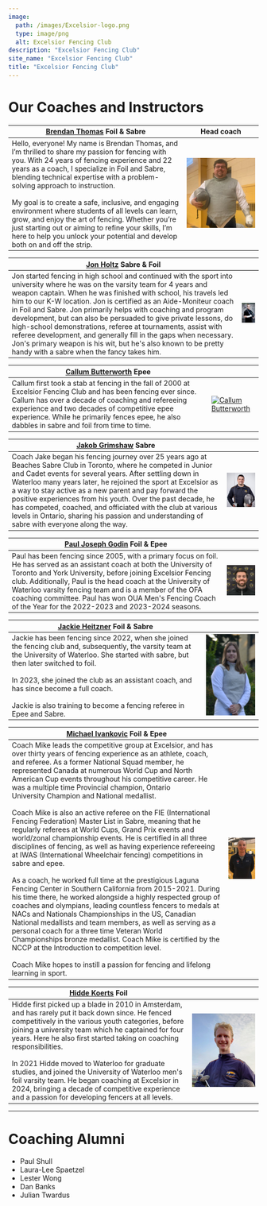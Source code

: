 ```yaml
---
image:
  path: /images/Excelsior-logo.png
  type: image/png
  alt: Excelsior Fencing Club
description: "Excelsior Fencing Club"
site_name: "Excelsior Fencing Club"
title: "Excelsior Fencing Club"
---
```


# Our Coaches and Instructors

<style>
#main_content th:first-of-type {
	width: 75%;
	border: none !important;
}
#main_content th:nth-of-type(2) {
	width: 25%;
	border: none !important;
}
</style>

| [Brendan Thomas](mailto:brendan@excelsiorfencing.ca) Foil & Sabre                                                                                                                                                                                                                                                                                                                                                                                                                                                                                                                         | <center>Head coach</center>                                                        |
| ----------------------------------------------------------------------------------------------------------------------------------------------------------------------------------------------------------------------------------------------------------------------------------------------------------------------------------------------------------------------------------------------------------------------------------------------------------------------------------------------------------------------------------------------------------------------------------------- | ---------------------------------------------------------------------------------- |
| Hello, everyone! My name is Brendan Thomas, and I’m thrilled to share my passion for fencing with you. With 24 years of fencing experience and 22 years as a coach, I specialize in Foil and Sabre, blending technical expertise with a problem-solving approach to instruction. <br><br>My goal is to create a safe, inclusive, and engaging environment where students of all levels can learn, grow, and enjoy the art of fencing. Whether you’re just starting out or aiming to refine your skills, I’m here to help you unlock your potential and develop both on and off the strip. | [![Brendan](images/coaches/Brendan_Thomas.jpg)](images/coaches/Brendan_Thomas.jpg) |

| [Jon Holtz](mailto:jon@excelsiorfencing.ca) Sabre & Foil                                                                                                                                                                                                                                                                                                                                                                                                                                                                                                                                                                                                      |                                                          |
| ------------------------------------------------------------------------------------------------------------------------------------------------------------------------------------------------------------------------------------------------------------------------------------------------------------------------------------------------------------------------------------------------------------------------------------------------------------------------------------------------------------------------------------------------------------------------------------------------------------------------------------------------------------- | -------------------------------------------------------- |
| Jon started fencing in high school and continued with the sport into university where he was on the varsity team for 4 years and weapon captain. When he was finished with school, his travels led him to our K-W location. Jon is certified as an Aide-Moniteur coach in Foil and Sabre. Jon primarily helps with coaching and program development, but can also be persuaded to give private lessons, do high-school demonstrations, referee at tournaments, assist with referee development, and generally fill in the gaps when necessary. Jon's primary weapon is his wit, but he's also known to be pretty handy with a sabre when the fancy takes him. | [![jon](images/coaches/jon.jpg)](images/coaches/jon.jpg) |

| [Callum Butterworth](mailto:callum@excelsiorfencing.ca) Epee                                                                                                                                                                                                                                                                                                                             |     |
| ---------------------------------------------------------------------------------------------------------------------------------------------------------------------------------------------------------------------------------------------------------------------------------------------------------------------------------------------------------------------------------------- | --- |
| Callum first took a stab at fencing in the fall of 2000 at Excelsior Fencing Club and has been fencing ever since. Callum has over a decade of coaching and refereeing experience and two decades of competitive epee experience. While he primarily fences epee, he also dabbles in sabre and foil from time to time. | [![Callum Butterworth](images/coaches/Callum_Butterworth.png)](images/coaches/Callum_Butterworth.png) |

| [Jakob Grimshaw](mailto:jake@excelsiorfencing.ca) Sabre                                                                                                                                                                                                                                                                                                                                                                                                                                                                               |                                                                                               |
| ------------------------------------------------------------------------------------------------------------------------------------------------------------------------------------------------------------------------------------------------------------------------------------------------------------------------------------------------------------------------------------------------------------------------------------------------------------------------------------------------------------------------------------- | --------------------------------------------------------------------------------------------- |
| Coach Jake began his fencing journey over 25 years ago at Beaches Sabre Club in Toronto, where he competed in Junior and Cadet events for several years. After settling down in Waterloo many years later, he rejoined the sport at Excelsior as a way to stay active as a new parent and pay forward the positive experiences from his youth. Over the past decade, he has competed, coached, and officiated with the club at various levels in Ontario, sharing his passion and understanding of sabre with everyone along the way. | [![Jacob_Grimshaw.png](images/coaches/Jacob_Grimshaw.png)](images/coaches/Jacob_Grimshaw.png) |

| [Paul Joseph Godin](mailto:paul.joseph.godin@gmail.com) Foil & Epee                                                                                                                                                                                                                                                                                                                                                                |                                                                                   |
| ---------------------------------------------------------------------------------------------------------------------------------------------------------------------------------------------------------------------------------------------------------------------------------------------------------------------------------------------------------------------------------------------------------------------------------- | --------------------------------------------------------------------------------- |
| Paul has been fencing since 2005, with a primary focus on foil. He has served as an assistant coach at both the University of Toronto and York University, before joining Excelsior Fencing club. Additionally, Paul is the head coach at the University of Waterloo varsity fencing team and is a member of the OFA coaching committee. Paul has won OUA Men's Fencing Coach of the Year for the 2022-2023 and 2023-2024 seasons. | [![Paul_Godin.png](images/coaches/Paul_Godin.png)](images/coaches/Paul_Godin.png) |

| [Jackie Heitzner](mailto:jackieheitzner1414@gmail.com) Foil & Sabre                                                                                                                                                                                                                                                                                                          |                                                                                                  |
| ---------------------------------------------------------------------------------------------------------------------------------------------------------------------------------------------------------------------------------------------------------------------------------------------------------------------------------------------------------------------------- | ------------------------------------------------------------------------------------------------ |
| Jackie has been fencing since 2022, when she joined the fencing club and, subsequently, the varsity team at the University of Waterloo. She started with sabre, but then later switched to foil.<br><br>In 2023, she joined the club as an assistant coach, and has since become a full coach.<br><br>Jackie is also training to become a fencing referee in Epee and Sabre. | [![Jackie_Heitzner.png](images/coaches/Jackie_Heitzner.png)](images/coaches/Jackie_Heitzner.png) |

| [Michael Ivankovic](mailto:michael.ivankovic@gmail.com) Foil & Epee                                                                                                                                                                                                                                                                                                                                                                                                                                                                                                                                                                                                                                                                                                                                                                                                                                                                                                                                                                                                                                                                                                                                                                                                                                                                                                                                                           |                                                                                                        |
| ----------------------------------------------------------------------------------------------------------------------------------------------------------------------------------------------------------------------------------------------------------------------------------------------------------------------------------------------------------------------------------------------------------------------------------------------------------------------------------------------------------------------------------------------------------------------------------------------------------------------------------------------------------------------------------------------------------------------------------------------------------------------------------------------------------------------------------------------------------------------------------------------------------------------------------------------------------------------------------------------------------------------------------------------------------------------------------------------------------------------------------------------------------------------------------------------------------------------------------------------------------------------------------------------------------------------------------------------------------------------------------------------------------------------------- | ------------------------------------------------------------------------------------------------------ |
| Coach Mike leads the competitive group at Excelsior, and has over thirty years of fencing experience as an athlete, coach, and referee. As a former National Squad member, he represented Canada at numerous World Cup and North American Cup events throughout his competitive career. He was a multiple time Provincial champion, Ontario University Champion and National medallist.<br><br>Coach Mike is also an active referee on the FIE (International Fencing Federation) Master List in Sabre, meaning that he regularly referees at World Cups, Grand Prix events and world/zonal championship events. He is certified in all three disciplines of fencing, as well as having experience refereeing at IWAS (International Wheelchair fencing) competitions in sabre and epee.<br><br>As a coach, he worked full time at the prestigious Laguna Fencing Center in Southern California from 2015-2021. During his time there, he worked alongside a highly respected group of coaches and olympians, leading countless fencers to medals at NACs and Nationals Championships in the US, Canadian National medallists and team members, as well as serving as a personal coach for a three time Veteran World Championships bronze medallist. Coach Mike is certified by the NCCP at the Introduction to competition level. <br><br>Coach Mike hopes to instill a passion for fencing and lifelong learning in sport. | [![Michael_Ivankovic.jpg](images/coaches/Michael_Ivankovic.jpg)](images/coaches/Michael_Ivankovic.jpg) |

| [Hidde Koerts](mailto:hkoerts@uwaterloo.ca) Foil                                                                                                                                                                                                                                                                                                                                                                                                                                                                                                                |                                                   |
| --------------------------------------------------------------------------------------------------------------------------------------------------------------------------------------------------------------------------------------------------------------------------------------------------------------------------------------------------------------------------------------------------------------------------------------------------------------------------------------------------------------------------------------------------------------- | ------------------------------------------------- |
| Hidde first picked up a blade in 2010 in Amsterdam, and has rarely put it back down since. He fenced competitively in the various youth categories, before joining a university team which he captained for four years. Here he also first started taking on coaching responsibilities.  <br>  <br>In 2021 Hidde moved to Waterloo for graduate studies, and joined the University of Waterloo men's foil varsity team. He began coaching at Excelsior in 2024, bringing a decade of competitive experience and a passion for developing fencers at all levels. | ![Hidde Koerts](images/coaches/Hidde_Koerts.jpeg) |


---

# Coaching Alumni

- Paul Shull  
- Laura-Lee Spaetzel  
- Lester Wong  
- Dan Banks  
- Julian Twardus
